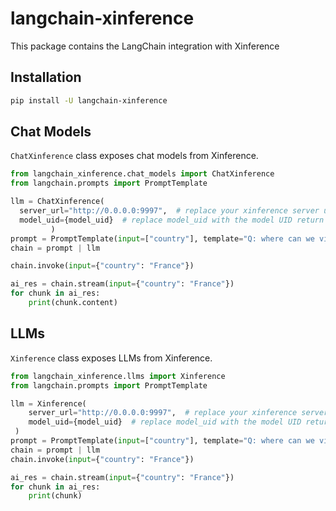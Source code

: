 # langchain-xinference

This package contains the LangChain integration with Xinference

## Installation

```bash
pip install -U langchain-xinference
```

## Chat Models

`ChatXinference` class exposes chat models from Xinference.

```python
from langchain_xinference.chat_models import ChatXinference
from langchain.prompts import PromptTemplate

llm = ChatXinference(
  server_url="http://0.0.0.0:9997",  # replace your xinference server url
  model_uid={model_uid}  # replace model_uid with the model UID return from launching the model
         )
prompt = PromptTemplate(input=["country"], template="Q: where can we visit in the capital of {country}? A:")
chain = prompt | llm

chain.invoke(input={"country": "France"})

ai_res = chain.stream(input={"country": "France"})
for chunk in ai_res:
    print(chunk.content)
```

## LLMs
`Xinference` class exposes LLMs from Xinference.

```python
from langchain_xinference.llms import Xinference
from langchain.prompts import PromptTemplate

llm = Xinference(
    server_url="http://0.0.0.0:9997",  # replace your xinference server url
    model_uid={model_uid}  # replace model_uid with the model UID return from launching the model
 )
prompt = PromptTemplate(input=["country"], template="Q: where can we visit in the capital of {country}? A:")
chain = prompt | llm
chain.invoke(input={"country": "France"})

ai_res = chain.stream(input={"country": "France"})
for chunk in ai_res:
    print(chunk)
```
